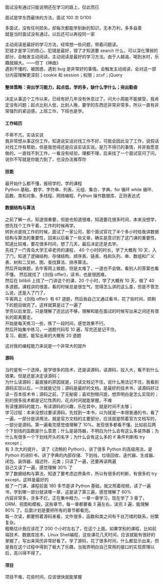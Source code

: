 
面试没有通过只能说明还在学习的路上，仅此而已  

面试是学东西最快的方法，面试 100 次  0/100  

多面试，没有任何损失，却每次都能学到新的知识，无本万利，多多益善  
就是当时面试没有通过，以后还可以再投同一家  

主动阅读是最好的学习方法，经常想一些问题，带着问题读。  
犯错才是学习的核心。犯错是最好，错了才知道要 search 什么，可以深化薄弱的部分，会触发主动阅读，主动阅读是最好的学习方法。由于人越渴，喝到水时，乐趣就越大。——但丁《神曲》  
遇到不懂的，被困惑，遇到 bug 是非常好的事情。会触发主动阅读，会对这一部分内容理解更深刻；cookie 和 session；权限；zcvf；jQuery  


#### 整体策略：突出学习能力，起点低，学的多，缺什么学什么；突出勤奋
决定从事这个工作以来，已经有好几年没有休息过了。问大小周能不能接受，我肯定没有问题；起点比别人低，比别人晚，要学的东西还非常非常多，所以一直有非常强烈的紧迫感，上班工作，下班也是学。  

#### 工作经历
不卑不亢，实话实说  
我非常想从事这份工作，知道说实话对找工作不好，可能会因此没了工作，说假话对找工作有帮助，但是我觉得还是应该实话实说。是万不得已的事情，并非我愿意做的，一直找不到工作，一看没有经验，理都不理，后来找了一个面试官问了问，说你不写就是你能力到了，也没办法推荐你  


#### 技能  
最开始什么都不懂，报班学的，学的课程  
Python 基础，数字、字符串、列表、元组、集合、字典、for 循环 while 循环、函数、类和对象、多线程、网络编程、Python 操作数据库、正则表达式  


#### 数据结构与算法  
之前了解一点，知道很重要，但是也知道很难，知道要花很多时间，本来没想学，想先找个工作干着，工作的时候再学。  
转折点是找工作的时候，面试了一家公司，那个面试官花了半个多小时给我讲数据结构与算法的重要性，回来以后看了一些文章，确实是意识到了这门课的重要性，知道比较难，要花很多时间，想了几天，最后决定还是去学。  
先找了一门青岛大学王卓老师的课程， 40 个小时的时长，学了大概有 10 天，入了门，知道了逻辑结构、存储结构、顺序表、链表、栈和队列、串、数组和广义表、树和二叉树、图、查找算法、排序算法。  
然后开始做题，去牛客网上做题，但是太难了，一道也不会做。看别人的答案也看不懂。
然后就找了《剑指 offer》，读书，也是很困难。  
然后在 bilibili 上找了一门讲这个的课，20 个小时，学了大概有 10 天，做了 40 多道题。课程讲的很差，看的时候总是很生气，觉得怎么讲的这么差，但是不管怎么说，还是入了门了。    
牛客网上《剑指 offer》有 67 道题，然后我自己又通过看书，花了些时间，把剩下的题目做完了。这样就算是过了一遍了  
学完以后发现，只是理解了还远远不够，理解和能在面试的时候写出来之间还有很长的距离要走。  
开始是每天练习一些，练了一段时间，感觉效果不行。  
然后开始集中练习，一道题代码写 10 遍，写完还是记不住。  
复习、截图，能写出来的大概有 20 道题    

这对我的编程能力来说是一个非常大的提升   


#### 源码  
当时是有一个选择，是学很多的技术，还是读源码，读源码，投入大，看不到什么效果。但是还是决定读源码；  
为什么读源码：最直接的原因就是，只读文档记不住，说什么用法记不住，我看到源码实现以后，一次就能记住；源码是最好的文档，是最好的技术书，读源码好过读一百本技术书；源码之前，了无秘密；喜欢刨根问底，想弄明白是怎么实现的；别的很多技术都是记忆性质的，花点时间就能掌握，不难  
有读懂源码的能力，有读源码的兴趣，乐在其中，就是时间不太够；  
学习过程：本来没想过要读源码，先找到一本书，以为就是一本很普通的书，看了一遍，一部分是讲用法，就是官方文档的主要部分，应该就是照着官方文档写的，一部分是源码。第一遍看完感觉值理解了 10%。发现很多都看不懂。比如前后两个下划线的函数是什么意思；什么是装饰器，不明白为什么会有这么多装饰器；为什么有很多一个下划线开头的名字；为什么会有这么多的 if 条件判断和 try except；  
有 3 次大的提升，
读了《流畅的 Python》，讲了很多 Python 的高级用法，是 Python 的进阶书，讲了字典的内部存储、下划线、垃圾回收、迭代器、生成器、闭包、装饰器、描述符、元类；只读了一遍，还要再读两遍  
自己又读了一遍，感觉理解 30% 了  
学了数据结构与算法，知道了要考虑边界条件，所以有很多的判断，有很多的 try except，这样是最好的  
报了一门课，课程前面 180 多节是讲 Python 基础，我又照着视频，读了一遍书，学到哪一部分就读哪一章，这是读了第三遍，感觉理解了 60%  
内容非常多，贪多不烂，正在集中精力，一章一章学习，现在学了 3 章了，ORM、视图和模板，这些章节，每一章都要看 3 遍左右，读完 3 遍，能理解 90% 了。后面计划是要把所有的章节都看完。  
每一次读，都要照着源码来看，文件很多，函数和类之间有千丝万缕的联系，纷繁复杂。  
粗略估计我应该花了 200 个小时左右了，在这个上面。如果学别的课程，比如前端技术、数据库技术、Linux Shell编程，这些课花几天时间，应该就能有很好的掌握了，写出来简历非常好看了。学了源码，花了很多时间，什么都显示出来，但是我在这个过程中得到了极大了乐趣，当我弄明白自己常用的接口的实现原理以后，高兴得不得了。  


#### 项目  
项目不难，花些时间，应该很快就能掌握  



